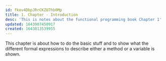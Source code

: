 ```yaml
---
id: fkov4DbpJRrCKZU7hb0Mp
title: 1. Chapter - Introduction
desc: 'This is notes about the functional programming book Chapter 1'
updated: 1643907450917
created: 1643813539955
---
```

This chapter is about how to do the basic stuff and to show what the different formal expressions to describe either a method or a variable is shown.


